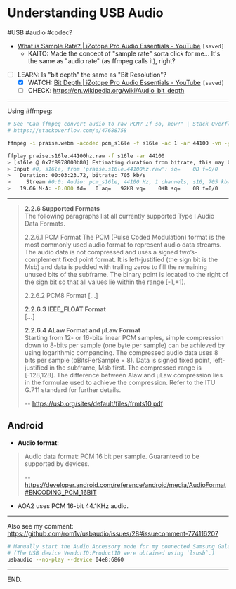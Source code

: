 # Understanding USB Audio
#USB #audio #codec?

- [What is Sample Rate? | iZotope Pro Audio Essentials - YouTube](https://www.youtube.com/watch?v=fZzMXdxbOes) `[saved]`
    * KAITO: Made the concept of "sample rate" sorta click for me...
    It's the same as "audio rate" (as ffmpeg calls it), right?

- [ ] LEARN: Is "bit depth" the same as "Bit Resolution"?
    - [x] WATCH: [Bit Depth | iZotope Pro Audio Essentials - YouTube](https://www.youtube.com/watch?v=ubCMI3Jq6e4) `[saved]`
    - [ ] CHECK: https://en.wikipedia.org/wiki/Audio_bit_depth 

---

Using #ffmpeg:
```sh
# See "Can ffmpeg convert audio to raw PCM? If so, how?" | Stack Overflow
# https://stackoverflow.com/a/47688758

ffmpeg -i praise.webm -acodec pcm_s16le -f s16le -ac 1 -ar 44100 -vn -y praise.s16le.44100hz.raw

ffplay praise.s16le.44100hz.raw -f s16le -ar 44100
> [s16le @ 0x7f8978000b80] Estimating duration from bitrate, this may be inaccurate
> Input #0, s16le, from 'praise.s16le.44100hz.raw': sq=    0B f=0/0   
>   Duration: 00:03:23.72, bitrate: 705 kb/s
>     Stream #0:0: Audio: pcm_s16le, 44100 Hz, 1 channels, s16, 705 kb/s
>   19.66 M-A: -0.000 fd=   0 aq=   92KB vq=    0KB sq=    0B f=0/0   
```

---

> **2.2.6 Supported Formats**  
> The following paragraphs list all currently supported Type I Audio Data Formats.
> 
> 2.2.6.1 PCM Format
> The PCM (Pulse Coded Modulation) format is the most commonly used audio format to represent audio
> data streams. The audio data is not compressed and uses a signed two’s-complement fixed point format. It
> is left-justified (the sign bit is the Msb) and data is padded with trailing zeros to fill the remaining unused
> bits of the subframe. The binary point is located to the right of the sign bit so that all values lie within the
> range [-1,+1).
> 
> 2.2.6.2 PCM8 Format
> [...]
> 
> **2.2.6.3 IEEE_FLOAT Format**  
> [...]
> 
> **2.2.6.4 ALaw Format and μLaw Format**  
> Starting from 12- or 16-bits linear PCM samples, simple compression down to 8-bits per sample (one byte
> per sample) can be achieved by using logarithmic companding. The compressed audio data uses 8 bits per
> sample (bBitsPerSample = 8). Data is signed fixed point, left-justified in the subframe, Msb first. The
> compressed range is [-128,128]. The difference between Alaw and μLaw compression lies in the formulae
> used to achieve the compression. Refer to the ITU G.711 standard for further details.
>
> -- https://usb.org/sites/default/files/frmts10.pdf


## Android

- **Audio format**:
> Audio data format: PCM 16 bit per sample. Guaranteed to be supported by devices.
>
> -- https://developer.android.com/reference/android/media/AudioFormat#ENCODING_PCM_16BIT

- AOA2 uses PCM 16-bit 44.1KHz audio.

---

Also see my comment: https://github.com/rom1v/usbaudio/issues/28#issuecomment-774116207

```sh
# Manually start the Audio Accessory mode for my connected Samsung Galaxy device (in MTP mode).
# (The USB device VendorID:ProductID were obtained using `lsusb`.)
usbaudio --no-play --device 04e8:6860
```

---

END.
